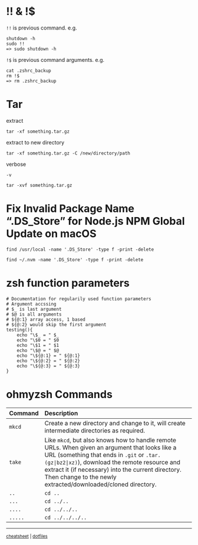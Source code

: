 # !! & !$
```!!``` is previous command.
e.g.
```
shutdown -h
sudo !!
=> sudo shutdown -h
```

```!$``` is previous command arguments.
e.g.
```
cat .zshrc_backup
rm !$
=> rm .zshrc_backup
```

# Tar
extract
```
tar -xf something.tar.gz
```
extract to new directory
```
tar -xf something.tar.gz -C /new/directory/path
```
verbose
```
-v
```
```
tar -xvf something.tar.gz
```

# Fix Invalid Package Name “.DS_Store” for Node.js NPM Global Update on macOS
```
find /usr/local -name '.DS_Store' -type f -print -delete
```

```
find ~/.nvm -name '.DS_Store' -type f -print -delete
```

# zsh function parameters
```
# Documentation for regularily used function parameters
# Argument accssing
# $_ is last argument
# $@ is all arguments
# ${@:1} array access, 1 based
# ${@:2} would skip the first argument
testing(){
	echo "\$_ = " $_
	echo "\$0 = " $0
	echo "\$1 = " $1
	echo "\$@ = " $@
	echo "\${@:1} = " ${@:1}
	echo "\${@:2} = " ${@:2}
	echo "\${@:3} = " ${@:3}
}
```
# ohmyzsh Commands

| Command         | Description                                                                                |
| :-------------- | :----------------------------------------------------------------------------------------- |
| `mkcd` | Create a new directory and change to it, will create intermediate directories as required. |
| `take` | Like `mkcd`, but also knows how to handle remote URLs. When given an argument that looks like a URL (something that ends in `.git` or `.tar.(gz\|bz2\|xz)`), download the remote resource and extract it (if necessary) into the current directory. Then change to the newly extracted/downloaded/cloned directory. |
| `..`       | `cd ..`                                    |
| `...`      | `cd ../..`                                 |
| `....`     | `cd ../../..`                              |
| `.....`    | `cd ../../../..`                           |

---
<sup>[cheatsheet](https://github.com/Lockyc/cheatsheet) | [dotfiles](https://github.com/Lockyc/dotfiles)<sup>
